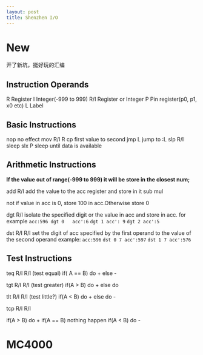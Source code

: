 ```yaml
---
layout: post
title: Shenzhen I/O
---
```


# New #
开了新坑，挺好玩的汇编


## Instruction Operands ##
R Register
I Integer(-999 to 999)
R/I   Register or Integer
P     Pin register(p0, p1, x0 etc)
L     Label


## Basic Instructions ##
nop   no effect
mov R/I R   cp first value to second
jmp L      jump to :L
slp R/I   sleep
slx P    sleep until data is available


## Arithmetic Instructions ##
**If the value out of range(-999 to 999) it will be store in the closest num;**


add R/I add the value to the acc register and store in it
sub
mul

not     if value in acc is 0, store 100 in acc.Otherwise store 0

dgt R/I  isolate the specified digit or the value in acc and store in acc.
for example  `acc:596 dgt 0   acc':6` `dgt 1 acc': 9` `dgt 2 acc':5` 

dst R/I R/I set the digit of acc specified by the first operand to the value of the second operand 
example:    `acc:596`    `dst 0 7 acc':597`  `dst 1 7 acc':576`

## Test Instructions ##
teq R/I R/I (test equal)
if( A == B)
do +
else -

tgt R/I R/I  (test greater)
if(A > B)
do + else do 

tlt R/I R/I  (test little?)
if(A < B)
do + else do -

tcp R/I R/I

if(A > B) do +
if(A == B)  nothing happen
if(A < B) do - 





# MC4000 #
